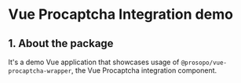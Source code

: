 # Vue Procaptcha Integration demo

## 1. About the package

It's a demo Vue application that showcases usage of `@prosopo/vue-procaptcha-wrapper`, the Vue Procaptcha
integration component.
